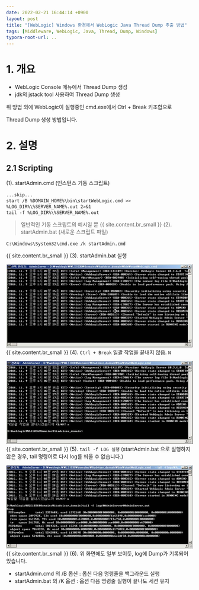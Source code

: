 ```yaml
---
date: 2022-02-21 16:44:14 +0900
layout: post
title: "[WebLogic] Windows 환경에서 WebLogic Java Thread Dump 추출 방법"
tags: [Middleware, WebLogic, Java, Thread, Dump, Windows]
typora-root-url: ..
---
```



# 1. 개요
* WebLogic Console 메뉴에서 Thread Dump 생성
* jdk의 jstack tool 사용하여 Thread Dump 생성

위 방법 외에 WebLogic이 실행중인 cmd.exe에서 Ctrl + Break 키조합으로

Thread Dump 생성 방법입니다.

# 2. 설명

## 2.1 Scripting

(1). startAdmin.cmd (인스턴스 기동 스크립트)

```shell
...skip...
start /B %DOMAIN_HOME%\bin\startWebLogic.cmd >> %LOG_DIR%\%SERVER_NAME%.out 2>&1
tail -f %LOG_DIR%\%SERVER_NAME%.out
```

> 일반적인 기동 스크립트의 예시일 뿐
{{ site.content.br_small }}
(2). startAdmin.bat (새로운 스크립트 파일)

```shell
C:\Windows\System32\cmd.exe /k startAdmin.cmd
```
{{ site.content.br_small }}
(3). startAdmin.bat 실행

![JavaThreadDumpOnWindows_1](/../assets/posts/images/01-WebLogic/JavaThreadDumpOnWindows/JavaThreadDumpOnWindows_1.png)
{{ site.content.br_small }}
(4). `Ctrl + Break` 일괄 작업을 끝내지 않음. `N`

![JavaThreadDumpOnWindows_2](/../assets/posts/images/01-WebLogic/JavaThreadDumpOnWindows/JavaThreadDumpOnWindows_2.png)
{{ site.content.br_small }}
(5). `tail -f LOG 실행` (startAdmin.bat 으로 실행하지 않은 경우, tail 명령어로 다시 log를 띄울 수 없습니다.)

![JavaThreadDumpOnWindows_3](/../assets/posts/images/01-WebLogic/JavaThreadDumpOnWindows/JavaThreadDumpOnWindows_3.png)
{{ site.content.br_small }}
(6). 위 화면에도 일부 보이듯, log에 Dump가 기록되어 있습니다.

* startAdmin.cmd 의 /B 옵션 : 옵션 다음 명령줄을 백그라운드 실행
* startAdmin.bat 의 /K 옵션 : 옵션 다음 명령줄 실행이 끝나도 세션 유지